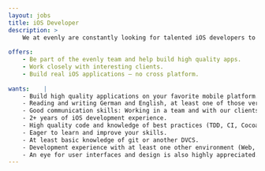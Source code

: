 ```yaml
---
layout: jobs
title: iOS Developer
description: >
    We at evenly are constantly looking for talented iOS developers to join our team in Berlin.
    
offers: 
    - Be part of the evenly team and help build high quality apps.
    - Work closely with interesting clients.
    - Build real iOS applications – no cross platform.
    
wants:    |
    - Build high quality applications on your favorite mobile platform.
    - Reading and writing German and English, at least one of those very well.
    - Good communication skills: Working in a team and with our clients.
    - 2+ years of iOS development experience.
    - High quality code and knowledge of best practices (TDD, CI, Cocoapods, etc.)
    - Eager to learn and improve your skills.
    - At least basic knowledge of git or another DVCS.
    - Development experience with at least one other environment (Web, Android, etc.)
    - An eye for user interfaces and design is also highly appreciated.
---
```

